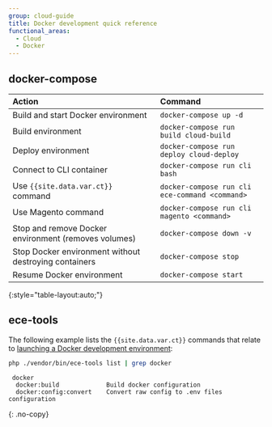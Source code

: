 ```yaml
---
group: cloud-guide
title: Docker development quick reference
functional_areas:
  - Cloud
  - Docker
---
```


## docker-compose

Action | Command
:----- | :------
Build and start Docker environment | `docker-compose up -d`
Build environment | `docker-compose run build cloud-build`
Deploy environment | `docker-compose run deploy cloud-deploy`
Connect to CLI container | `docker-compose run cli bash`
Use `{{site.data.var.ct}}` command | `docker-compose run cli ece-command <command>`
Use Magento command | `docker-compose run cli magento <command>`
Stop and remove Docker environment (removes volumes) | `docker-compose down -v`
Stop Docker environment without destroying containers | `docker-compose stop`
Resume Docker environment | `docker-compose start`
{:style="table-layout:auto;"}

## ece-tools

The following example lists the `{{site.data.var.ct}}` commands that relate to [launching a Docker development environment]({{page.baseurl}}/cloud/docker/docker-config.html):

```bash
php ./vendor/bin/ece-tools list | grep docker
```

```terminal
 docker
  docker:build             Build docker configuration
  docker:config:convert    Convert raw config to .env files configuration
```
{: .no-copy}